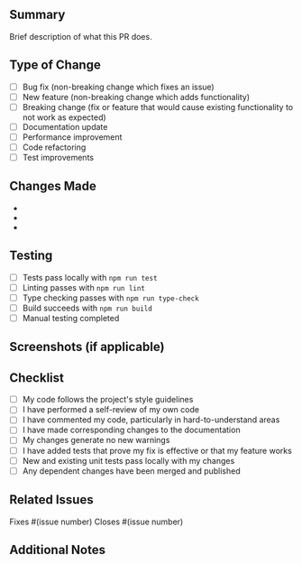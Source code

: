 ## Summary

Brief description of what this PR does.

## Type of Change

- [ ] Bug fix (non-breaking change which fixes an issue)
- [ ] New feature (non-breaking change which adds functionality)
- [ ] Breaking change (fix or feature that would cause existing functionality to not work as expected)
- [ ] Documentation update
- [ ] Performance improvement
- [ ] Code refactoring
- [ ] Test improvements

## Changes Made

- 
- 
- 

## Testing

- [ ] Tests pass locally with `npm run test`
- [ ] Linting passes with `npm run lint`
- [ ] Type checking passes with `npm run type-check`
- [ ] Build succeeds with `npm run build`
- [ ] Manual testing completed

## Screenshots (if applicable)

<!-- Add screenshots for UI changes -->

## Checklist

- [ ] My code follows the project's style guidelines
- [ ] I have performed a self-review of my own code
- [ ] I have commented my code, particularly in hard-to-understand areas
- [ ] I have made corresponding changes to the documentation
- [ ] My changes generate no new warnings
- [ ] I have added tests that prove my fix is effective or that my feature works
- [ ] New and existing unit tests pass locally with my changes
- [ ] Any dependent changes have been merged and published

## Related Issues

Fixes #(issue number)
Closes #(issue number)

## Additional Notes

<!-- Any additional information that reviewers should know -->
